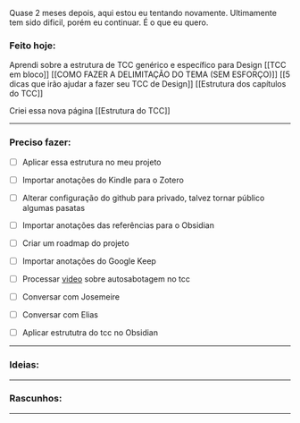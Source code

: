 Quase 2 meses depois, aqui estou eu tentando novamente. Ultimamente tem sido dificil, porém eu continuar. É o que eu quero.

### Feito hoje:

Aprendi sobre a estrutura de TCC genérico e específico para Design
[[TCC em bloco]]
[[COMO FAZER A DELIMITAÇÃO DO TEMA (SEM ESFORÇO)]]
[[5 dicas que irão ajudar a fazer seu TCC de Design]]
[[Estrutura dos capítulos do TCC]]

Criei essa nova página
[[Estrutura do TCC]]

---

### Preciso fazer:
- [ ] Aplicar essa estrutura no meu projeto

- [ ] Importar anotações do Kindle para o Zotero
- [ ] Alterar configuração do github para privado, talvez tornar público algumas pasatas
- [ ] Importar anotações das referências para o Obsidian
- [ ] Criar um roadmap do projeto
- [ ] Importar anotações do Google Keep
- [ ] Processar [video](https://youtu.be/7kiP_Ruofu8) sobre autosabotagem no tcc
- [ ] Conversar com Josemeire
- [ ] Conversar com Elias
- [ ] Aplicar estrututra do tcc no Obsidian
---

### Ideias:


---

### Rascunhos:




---